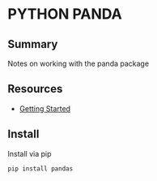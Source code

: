 # PYTHON PANDA

## Summary

Notes on working with the panda package

## Resources

- [Getting Started](https://pandas.pydata.org/getting_started.html)

## Install

Install via pip

```console
pip install pandas
```
